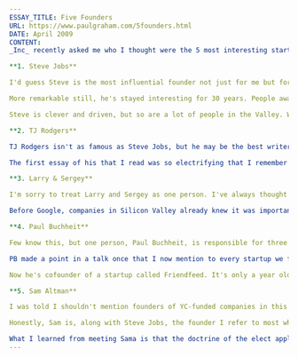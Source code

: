 ```yaml
---
ESSAY_TITLE: Five Founders
URL: https://www.paulgraham.com/5founders.html
DATE: April 2009
CONTENT:
_Inc_ recently asked me who I thought were the 5 most interesting startup founders of the last 30 years. How do you decide who's the most interesting? The best test seemed to be influence: who are the 5 who've influenced me most? Who do I use as examples when I'm talking to companies we fund? Who do I find myself quoting?

**1. Steve Jobs**

I'd guess Steve is the most influential founder not just for me but for most people you could ask. A lot of startup culture is Apple culture. He was the original young founder. And while the concept of "insanely great" already existed in the arts, it was a novel idea to introduce into a company in the 1980s.

More remarkable still, he's stayed interesting for 30 years. People await new Apple products the way they'd await new books by a popular novelist. Steve may not literally design them, but they wouldn't happen if he weren't CEO.

Steve is clever and driven, but so are a lot of people in the Valley. What makes him unique is his [sense of design](https://www.paulgraham.com/taste.html). Before him, most companies treated design as a frivolous extra. Apple's competitors now know better.

**2. TJ Rodgers**

TJ Rodgers isn't as famous as Steve Jobs, but he may be the best writer among Silicon Valley CEOs. I've probably learned more from him about the startup way of thinking than from anyone else. Not so much from specific things he's written as by reconstructing the mind that produced them: brutally candid; aggressively garbage-collecting outdated ideas; and yet driven by pragmatism rather than ideology.

The first essay of his that I read was so electrifying that I remember exactly where I was at the time. It was [High Technology Innovation: Free Markets or Government Subsidies?](http://www.cypress.com/?rID=34993) and I was downstairs in the Harvard Square T Station. It felt as if someone had flipped on a light switch inside my head.

**3. Larry & Sergey**

I'm sorry to treat Larry and Sergey as one person. I've always thought that was unfair to them. But it does seem as if Google was a collaboration.

Before Google, companies in Silicon Valley already knew it was important to have the best hackers. So they claimed, at least. But Google pushed this idea further than anyone had before. Their hypothesis seems to have been that, in the initial stages at least, _all_ you need is good hackers: if you hire all the smartest people and put them to work on a problem where their success can be measured, you win. All the other stuff—which includes all the stuff that business schools think business consists of—you can figure out along the way. The results won't be perfect, but they'll be optimal. If this was their hypothesis, it's now been verified experimentally.

**4. Paul Buchheit**

Few know this, but one person, Paul Buchheit, is responsible for three of the best things Google has done. He was the original author of GMail, which is the most impressive thing Google has after search. He also wrote the first prototype of AdSense, and was the author of Google's mantra "Don't be evil."

PB made a point in a talk once that I now mention to every startup we fund: that it's better, initially, to make a small number of users really love you than a large number kind of like you. If I could tell startups only [ten sentences](https://www.paulgraham.com/13sentences.html), this would be one of them.

Now he's cofounder of a startup called Friendfeed. It's only a year old, but already everyone in the Valley is watching them. Someone responsible for three of the biggest ideas at Google is going to come up with more.

**5. Sam Altman**

I was told I shouldn't mention founders of YC-funded companies in this list. But Sam Altman can't be stopped by such flimsy rules. If he wants to be on this list, he's going to be.

Honestly, Sam is, along with Steve Jobs, the founder I refer to most when I'm advising startups. On questions of design, I ask "What would Steve do?" but on questions of strategy or ambition I ask "What would Sama do?"

What I learned from meeting Sama is that the doctrine of the elect applies to startups. It applies way less than most people think: startup investing does not consist of trying to pick winners the way you might in a horse race. But there are a few people with such force of will that they're going to get whatever they want.
---
```

